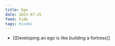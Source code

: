 ```yaml
---
title: Ego
date: 2023-07-25
feed: hide
tags: #index 
---
```


- [[Developing an ego is like building a fortress]]